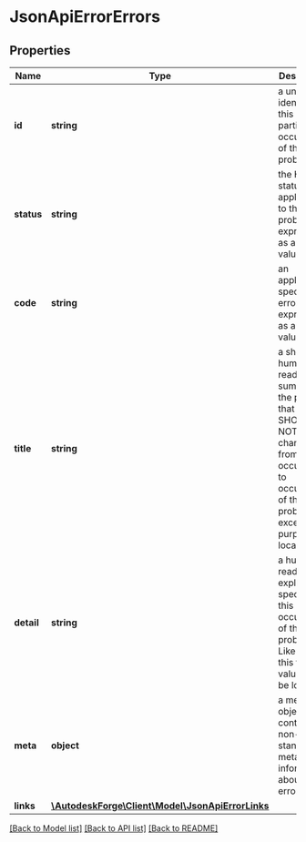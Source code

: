 # JsonApiErrorErrors

## Properties
Name | Type | Description | Notes
------------ | ------------- | ------------- | -------------
**id** | **string** | a unique identifier for this particular occurrence of the problem | 
**status** | **string** | the HTTP status code applicable to this problem, expressed as a string value | 
**code** | **string** | an application-specific error code, expressed as a string value | [optional] 
**title** | **string** | a short, human-readable summary of the problem that SHOULD NOT change from occurrence to occurrence of the problem, except for purposes of localization | [optional] 
**detail** | **string** | a human-readable explanation specific to this occurrence of the problem. Like title, this field&#39;s value can be localized | 
**meta** | **object** | a meta object containing non-standard meta-information about the error | [optional] 
**links** | [**\AutodeskForge\Client\Model\JsonApiErrorLinks**](JsonApiErrorLinks.md) |  | [optional] 

[[Back to Model list]](../README.md#documentation-for-models) [[Back to API list]](../README.md#documentation-for-api-endpoints) [[Back to README]](../README.md)


